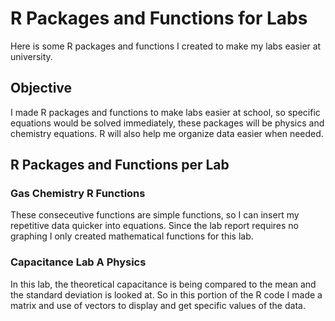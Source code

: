# R Packages and Functions for Labs

Here is some R packages and functions I created to make my labs easier at university. 

<h2> Objective </h2>
I made R packages and functions to make labs easier at school, so specific equations would be solved immediately, these packages will be physics and chemistry equations. R will also help me organize data easier when needed.

<h2> R Packages and Functions per Lab </h2>
<h3> Gas Chemistry R Functions </h3>
These conseceutive functions are simple functions, so I can insert my repetitive data quicker into equations. Since the lab report requires no graphing I only created mathematical functions for this lab. 

<h3> Capacitance Lab A Physics </h3>
In this lab, the theoretical capacitance is being compared to the mean and the standard deviation is looked at. So in this portion of the R code I made a matrix and use of vectors to display and get specific values of the data.



